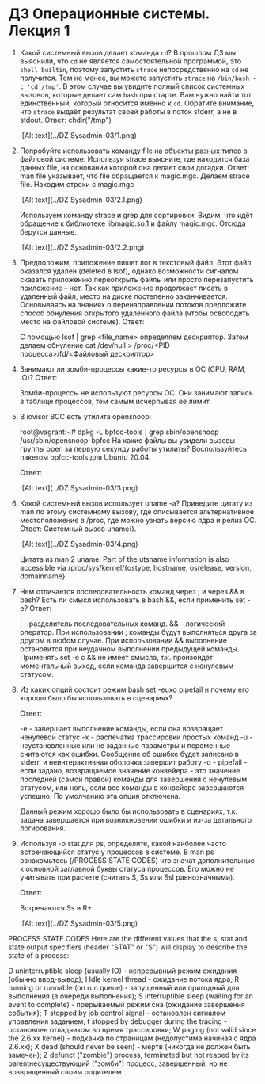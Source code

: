 # ДЗ Операционные системы. Лекция 1

1. Какой системный вызов делает команда `cd`?
   В прошлом ДЗ мы выяснили, что `cd` не является самостоятельной программой, это `shell builtin`, поэтому запустить `strace` непосредственно на `cd` не получится. Тем не менее, вы можете запустить `strace` на `/bin/bash -c 'cd /tmp'`. В этом случае вы увидите полный список системных вызовов, которые делает сам `bash` при старте.
   Вам нужно найти тот единственный, который относится именно к `cd`. Обратите внимание, что `strace` выдаёт результат своей работы в поток stderr, а не в stdout.
   Ответ:
   chdir("/tmp")

   ![Alt text](../DZ Sysadmin-03/1.png)
2. Попробуйте использовать команду file на объекты разных типов в файловой системе. Используя strace выясните, где находится база данных file, на основании которой она делает свои догадки.
   Ответ:
   man file указывает, что file обращается к magic.mgc. Делаем strace file. Находим строки с magic.mgc

   ![Alt text](../DZ Sysadmin-03/2.1.png)

   Используем команду strace и grep для сортировки. Видим, что идёт обращение к библиотеке libmagic.so.1 и файлу magic.mgc. Отсюда берутся данные.

   ![Alt text](../DZ Sysadmin-03/2.2.png)
3. Предположим, приложение пишет лог в текстовый файл. Этот файл оказался удален (deleted в lsof), однако возможности сигналом сказать приложению переоткрыть файлы или просто перезапустить приложение – нет. Так как приложение продолжает писать в удаленный файл, место на диске постепенно заканчивается. Основываясь на знаниях о перенаправлении потоков предложите способ обнуления открытого удаленного файла (чтобы освободить место на файловой системе).
   Ответ:

   С помощью lsof | grep <file_name> определяем дескриптор. Затем делаем обнуление cat /dev/null > /proc/<PID процесса>/fd/<Файловый дескриптор>
4. Занимают ли зомби-процессы какие-то ресурсы в ОС (CPU, RAM, IO)?
   Ответ:

   Зомби-процессы не используют ресурсы ОС. Они занимают запись в таблице процессов, тем самым исчерпывая её лимит.
5. В iovisor BCC есть утилита opensnoop:

   root@vagrant:~# dpkg -L bpfcc-tools | grep sbin/opensnoop
   /usr/sbin/opensnoop-bpfcc
   На какие файлы вы увидели вызовы группы open за первую секунду работы утилиты? Воспользуйтесь пакетом bpfcc-tools для Ubuntu 20.04.

   Ответ:

   ![Alt text](../DZ Sysadmin-03/3.png)
6. Какой системный вызов использует uname -a? Приведите цитату из man по этому системному вызову, где описывается альтернативное местоположение в /proc, где можно узнать версию ядра и релиз ОС.
   Ответ:
   Системный вызов uname().

   ![Alt text](../DZ Sysadmin-03/4.png)

   Цитата из man 2 uname: Part of the utsname information is also accessible via /proc/sys/kernel/{ostype, hostname, osrelease, version,
   domainname}
7. Чем отличается последовательность команд через ; и через && в bash? Есть ли смысл использовать в bash &&, если применить set -e?
   Ответ:

   ; - разделитель последовательных команд.
   && - логический оператор.
   При использовании ; команды будут выполняться друга за другом в любом случае. При использовании && выполнение остановится при неудачном выполнении предыдущей команды.
   Применять set -e c && не имеет смысла, т.к. произойдёт моментальный выход, если команда завершится с ненулевым статусом.
8. Из каких опций состоит режим bash set -euxo pipefail и почему его хорошо было бы использовать в сценариях?

   Ответ:

   -e - завершает выполнение команды, если она возвращает ненулевой статус
   -x - распечатка трассировки простых команд
   -u - неустановленные или не заданные параметры и переменные считаются как ошибки. Сообщение об ошибке будет записано в stderr, и неинтерактивная оболочка завершит работу
   -o - pipefail - если задано, возвращаемое значение конвейера - это значение последней (самой правой) команды для завершения с ненулевым статусом, или ноль, если все команды в конвейере завершаются успешно. По умолчанию эта опция отключена.

   Данный режим хорошо было бы использовать в сценариях, т.к. задача завершается при возникновении ошибки и из-за детального логирования.
9. Используя -o stat для ps, определите, какой наиболее часто встречающийся статус у процессов в системе. В man ps ознакомьтесь (/PROCESS STATE CODES) что значат дополнительные к основной заглавной буквы статуса процессов. Его можно не учитывать при расчете (считать S, Ss или Ssl равнозначными).

   Ответ:

   Встречаются Ss и R+

   ![Alt text](../DZ Sysadmin-03/5.png)

PROCESS STATE CODES
Here are the different values that the s, stat and state output specifiers (header "STAT" or "S") will display to describe the
state of a process:

D    uninterruptible sleep (usually IO) - непрерывный режим ожидания (обычно ввод-вывод);
I    Idle kernel thread - ожидание потока ядра;
R    running or runnable (on run queue) - запущенный или пригодный для выполнения (в очереди выполнения);
S    interruptible sleep (waiting for an event to complete) - прерываемый режим сна (ожидание завершения события);
T    stopped by job control signal - остановлен сигналом управления заданием;
t    stopped by debugger during the tracing - остановлен отладчиком во время трассировки;
W    paging (not valid since the 2.6.xx kernel) - подкачка по страницам (недопустима начиная с ядра 2.6.xx);
X    dead (should never be seen) - мертв (никогда не должен быть замечен);
Z    defunct ("zombie") process, terminated but not reaped by its parentнесуществующий ("зомби") процесс, завершенный, но не возвращенный своим родителем
